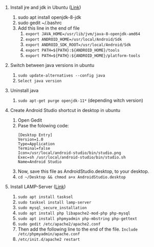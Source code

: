 1. Install jre and jdk in Ubuntu ([Link](https://www.digitalocean.com/community/tutorials/how-to-install-java-with-apt-on-ubuntu-18-04))
   1. sudo apt install openjdk-8-jdk
   1. sudo gedit ~/.bashrc
   1. Add this line in the end of file
      1. `export JAVA_HOME=/usr/lib/jvm/java-8-openjdk-amd64`
      1. `export ANDROID_HOME=/usr/local/Android/Sdk`
      1. `export ANDROID_SDK_ROOT=/usr/local/Android/Sdk`
      1. `export PATH=${PATH}:${ANDROID_HOME}/tools`
      1. `export PATH=${PATH}:${ANDROID_HOME}/platform-tools`

1. Switch between java versions in ubuntu
    1. `sudo update-alternatives --config java`
    1. `Select java version`

1. Uninstall java
     1. `sudo apt-get purge openjdk-11*` (depending witch version)

1. Create Android Studio shortcut in desktop in ubuntu
   1. Open Gedit
   1. Pase the folowing code:
      ```
      [Desktop Entry]
      Version=1.0
      Type=Application
      Terminal=false
      Icon=/usr/local/android-studio/bin/studio.png
      Exec=sh /usr/local/android-studio/bin/studio.sh
      Name=Android Studio
      ```
   1. Now, save this file as AndroidStudio.desktop, to your desktop.
   1. `cd ~/Desktop && chmod a+x AndroidStudio.desktop`

1. Install LAMP-Server ([Link](https://www.digitalocean.com/community/tutorials/how-to-install-linux-apache-mysql-php-lamp-stack-ubuntu-18-04))
   1. `sudo apt install tasksel`
   1. `sudo tasksel install lamp-server`
   1. `sudo mysql_secure_installation`
   1. `sudo apt install php libapache2-mod-php php-mysql`
   1. `sudo apt install phpmyadmin php-mbstring php-gettext`
   1. `sudo gedit /etc/apache2/apache2.conf`
   1. Then add the following line to the end of the file.
      `Include /etc/phpmyadmin/apache.conf`
   1. `/etc/init.d/apache2 restart`


   
